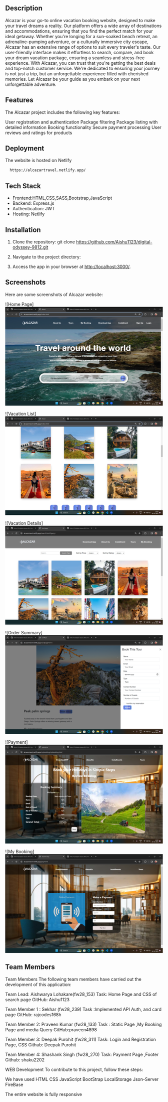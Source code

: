 
## Description
Alcazar is your go-to online vacation booking website, designed to make your travel dreams a reality. Our platform offers a wide array of destinations and accommodations, ensuring that you find the perfect match for your ideal getaway. Whether you're longing for a sun-soaked beach retreat, an adrenaline-pumping adventure, or a culturally immersive city escape, Alcazar has an extensive range of options to suit every traveler's taste. Our user-friendly interface makes it effortless to search, compare, and book your dream vacation package, ensuring a seamless and stress-free experience. With Alcazar, you can trust that you're getting the best deals and top-notch customer service. We're dedicated to ensuring your journey is not just a trip, but an unforgettable experience filled with cherished memories. Let Alcazar be your guide as you embark on your next unforgettable adventure.

## Features
The Alcazar project includes the following key features:

User registration and authentication
Package filtering
Package listing with detailed information
Booking  functionality
Secure payment processing
User reviews and ratings for products

## Deployment

The website is hosted on Netlify

```bash
  https://alcazartravel.netlify.app/
```

## Tech Stack

- Frontend:HTML,CSS,SASS,Bootstrap,JavaScript
- Backend: Express.js
- Authentication: JWT
- Hosting: Netlify

## Installation

1. Clone the repository:
git clone https://github.com/Aishu1123/digital-odyssey-9812.git

2. Navigate to the project directory:

3. Access the app in your browser at [http://localhost:3000/](http://localhost:3000/).

## Screenshots

Here are some screenshots of Alcazar website:

![Home Page]
<img src="/git/1.png">

![Vacation List]
<img src="/git/2.png">

![Vacation Details]
<img src="/git/3.png">

![Order Summary]
<img src="/git/4.png">

![Payment]
<img src="/git/5.png">

![My Booking]
<img src="/git/6.png">

## Team Members

Team Members The following team members have carried out the development of this application:

Team Lead: Aishwarya Lohakare(fw28_153) Task: Home Page and CSS of search page      GitHub: Aishu1123

Team Member 1 : Sekhar (fw28_239) Task :Implemented API Auth, and card page         GitHub: rajcodes168h

Team Member 2: Praveen Kumar (fw28_133) Task : Static Page ,My Booking Page  and media Query    GitHub:praveen4898

Team Member 3: Deepak Purohit (fw28_311) Task: Login and Registration Page, CSS     Github: Deepak Purohit

Team Member 4: Shashank Singh (fw28_270) Task: Payment Page ,Footer                 Github: shaku2202

WEB Development To contribute to this project, follow these steps:

We have used HTML CSS JavaScript BootStrap LocalStorage Json-Server FireBase

The entire website is fully responsive

